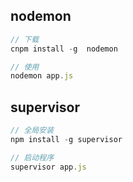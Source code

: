 ## nodemon
```javascript
// 下载
cnpm install -g  nodemon

// 使用
nodemon app.js
```

## supervisor
```javascript
// 全局安装
npm install -g supervisor

// 启动程序
supervisor app.js
```